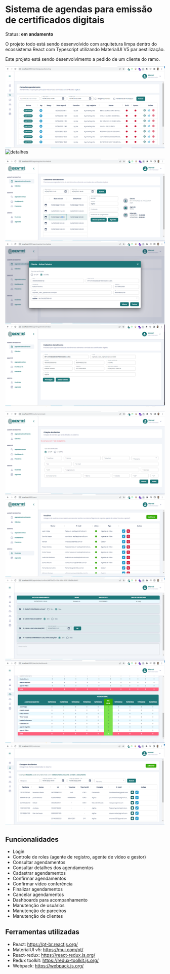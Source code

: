 
# Sistema de agendas para emissão de certificados digitais

Status: <strong>em andamento</strong>

O projeto todo está sendo desenvolvido com arquitetura limpa dentro do ecossistema React com Typescript utilizando MaterialUI V5 par aestilização.

Este projeto está sendo desenvolvimento a pedido de um cliente do ramo. 


![consulta_agendamento](consulta_agendamento.PNG)
![detalhes](detalhes.PNG)

![cadastrar_agendamento_3](cadastrar_agendamento_3.PNG)
![cadastrar_agendamento_2](cadastrar_agendamento_2.PNG)
![cadastrar_agendamento_1](cadastrar_agendamento_1.PNG)

![cadastrar_cliente_1](cadastrar_cliente_1.PNG)
![cadastro_usuarios](cadastro_usuarios.PNG)
![confirmar_call_1](confirmar_call_1.PNG)
![dashboards](dashboards.PNG)
![listar_clientes_2](listar_clientes_2.PNG)

## Funcionalidades
- Login
- Controle de roles (agente de registro, agente de vídeo e gestor)
- Consultar agendamentos
- Consultar detalhes dos agendamentos
- Cadastrar agendamentos
- Confirmar agendamentos
- Confirmar video conferência
- Finalizar agendamentos
- Cancelar agendamentos
- Dashboards para acompanhamento
- Manutenção de usuários
- Manutenção de parceiros
- Manutenção de clientes



## Ferramentas utilizadas
    
- React: https://pt-br.reactjs.org/
- MaterialUI v5: https://mui.com/pt/
- React-redux: https://react-redux.js.org/
- Redux toolkit: https://redux-toolkit.js.org/
- Webpack: https://webpack.js.org/

